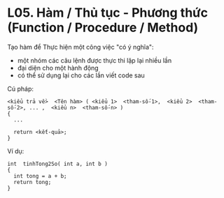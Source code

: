 
# L05. Hàm / Thủ tục - Phương thức (Function / Procedure / Method)

Tạo hàm để Thực hiện một công việc "có ý nghĩa":
- một nhóm các câu lệnh được thực thi lặp lại nhiều lần
- đại diện cho một hành động
- có thể sử dụng lại cho các lần viết code sau

Cú pháp:  
```
<kiểu trả về>  <Tên hàm> ( <kiểu 1>  <tham-số-1>,  <kiểu 2>  <tham-số-2>, ... ,  <kiểu n>  <tham-số-n> )
{
  ...
  
  return <kết-quả>;
}
```


Ví dụ:  
```
int  tinhTong2So( int a, int b )
{
  int tong = a + b;
  return tong;
}
```
